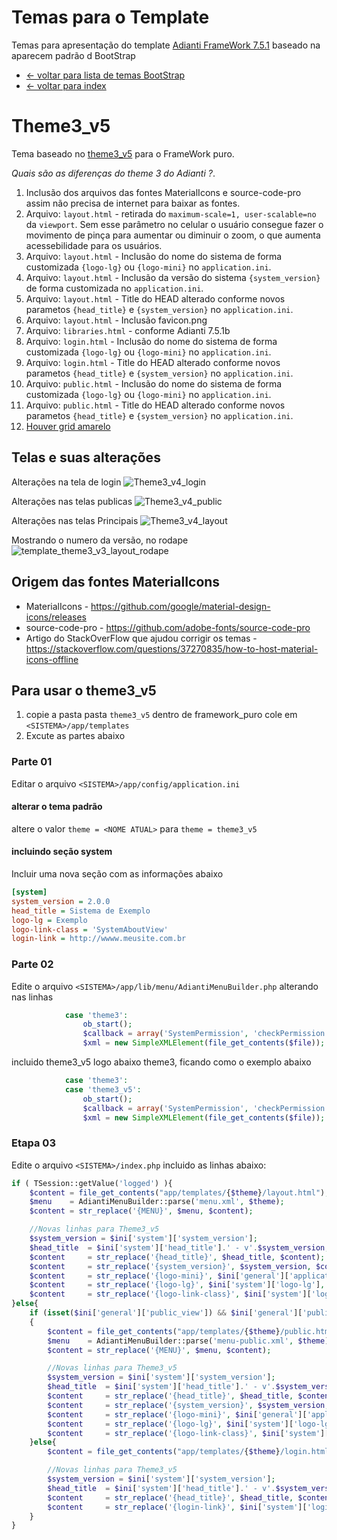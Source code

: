 # Temas para o Template
Temas para apresentação do template [Adianti FrameWork 7.5.1](https://www.adianti.com.br/) baseado na aparecem padrão d BootStrap

* [<- voltar para lista de temas BootStrap](../template.md)
* [<- voltar para index](../../README.md)


# Theme3_v5
Tema baseado no [theme3_v5](../framework_puro.md#Bootstrap) para o FrameWork puro.

*Quais são as diferenças do theme 3 do Adianti ?*.
1. Inclusão dos arquivos das fontes MaterialIcons e source-code-pro assim não precisa de internet para baixar as fontes. 
1. Arquivo: `layout.html` - retirada do `maximum-scale=1, user-scalable=no` da `viewport`. Sem esse parâmetro no celular o usuário consegue fazer o movimento de pinça para aumentar ou diminuir o zoom, o que aumenta acessebilidade para os usuários.
1. Arquivo: `layout.html` - Inclusão do nome do sistema de forma customizada `{logo-lg}` ou `{logo-mini}` no `application.ini`.
1. Arquivo: `layout.html` - Inclusão da versão do sistema `{system_version}` de forma customizada no `application.ini`.
1. Arquivo: `layout.html` - Title do HEAD alterado conforme novos parametos `{head_title}` e `{system_version}` no `application.ini`.
1. Arquivo: `layout.html` - Inclusão favicon.png
1. Arquivo: `libraries.html` - conforme Adianti 7.5.1b
1. Arquivo: `login.html` - Inclusão do nome do sistema de forma customizada `{logo-lg}` ou `{logo-mini}` no `application.ini`.
1. Arquivo: `login.html` - Title do HEAD alterado conforme novos parametos `{head_title}` e `{system_version}` no `application.ini`.
1. Arquivo: `public.html` - Inclusão do nome do sistema de forma customizada `{logo-lg}` ou `{logo-mini}` no `application.ini`.
1. Arquivo: `public.html` - Title do HEAD alterado conforme novos parametos `{head_title}` e `{system_version}` no `application.ini`.
1. [Houver grid amarelo](https://github.com/bjverde/adianti-theme/issues/23)


## Telas e suas alterações
Alterações na tela de login
![Theme3_v4_login](../img/template_theme3_v3_login.png)

Alterações nas telas publicas
![Theme3_v4_public](../img/template_theme3_v3_public.png)

Alterações nas telas Principais
![Theme3_v4_layout](../img/template_theme3_v3_layout.png)

Mostrando o numero da versão, no rodape
![template_theme3_v3_layout_rodape](../img/template_theme3_v3_layout_rodape.png)



## Origem das fontes MaterialIcons
* MaterialIcons - https://github.com/google/material-design-icons/releases
* source-code-pro - https://github.com/adobe-fonts/source-code-pro
* Artigo do StackOverFlow que ajudou corrigir os temas - https://stackoverflow.com/questions/37270835/how-to-host-material-icons-offline


## Para usar o theme3_v5
1. copie a pasta pasta `theme3_v5` dentro de framework_puro cole em `<SISTEMA>/app/templates`
1. Excute as partes abaixo

### Parte 01 
Editar o arquivo `<SISTEMA>/app/config/application.ini`

#### alterar o tema padrão
altere o valor `theme = <NOME ATUAL>` para `theme = theme3_v5`

#### incluindo seção system 
Incluir uma nova seção com as informações abaixo

```ini
[system]
system_version = 2.0.0
head_title = Sistema de Exemplo
logo-lg = Exemplo
logo-link-class = 'SystemAboutView'
login-link = http://wwww.meusite.com.br
```

### Parte 02
Edite o arquivo `<SISTEMA>/app/lib/menu/AdiantiMenuBuilder.php` alterando nas linhas
```php
            case 'theme3':
                ob_start();
                $callback = array('SystemPermission', 'checkPermission');
                $xml = new SimpleXMLElement(file_get_contents($file));
```

incluido theme3_v5 logo abaixo theme3, ficando como o exemplo abaixo
```php
            case 'theme3':
            case 'theme3_v5':
                ob_start();
                $callback = array('SystemPermission', 'checkPermission');
                $xml = new SimpleXMLElement(file_get_contents($file));
```

### Etapa 03
Edite o arquivo `<SISTEMA>/index.php` incluido as linhas abaixo:
```php
if ( TSession::getValue('logged') ){
    $content = file_get_contents("app/templates/{$theme}/layout.html");
    $menu    = AdiantiMenuBuilder::parse('menu.xml', $theme);
    $content = str_replace('{MENU}', $menu, $content);

    //Novas linhas para Theme3_v5
    $system_version = $ini['system']['system_version'];
    $head_title  = $ini['system']['head_title'].' - v'.$system_version;
    $content     = str_replace('{head_title}', $head_title, $content);
    $content     = str_replace('{system_version}', $system_version, $content);
    $content     = str_replace('{logo-mini}', $ini['general']['application'], $content);
    $content     = str_replace('{logo-lg}', $ini['system']['logo-lg'], $content);
    $content     = str_replace('{logo-link-class}', $ini['system']['logo-link-class'], $content);
}else{
    if (isset($ini['general']['public_view']) && $ini['general']['public_view'] == '1')
    {
        $content = file_get_contents("app/templates/{$theme}/public.html");
        $menu    = AdiantiMenuBuilder::parse('menu-public.xml', $theme);
        $content = str_replace('{MENU}', $menu, $content);

        //Novas linhas para Theme3_v5
        $system_version = $ini['system']['system_version'];
        $head_title  = $ini['system']['head_title'].' - v'.$system_version;
        $content     = str_replace('{head_title}', $head_title, $content);
        $content     = str_replace('{system_version}', $system_version, $content);
        $content     = str_replace('{logo-mini}', $ini['general']['application'], $content);
        $content     = str_replace('{logo-lg}', $ini['system']['logo-lg'], $content);
        $content     = str_replace('{logo-link-class}', $ini['system']['logo-link-class'], $content);
    }else{
        $content = file_get_contents("app/templates/{$theme}/login.html");

        //Novas linhas para Theme3_v5
        $system_version = $ini['system']['system_version'];
        $head_title  = $ini['system']['head_title'].' - v'.$system_version;
        $content     = str_replace('{head_title}', $head_title, $content);
        $content     = str_replace('{login-link}', $ini['system']['login-link'], $content);
    }
}
```
